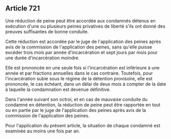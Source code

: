 Article 721
----
Une réduction de peine peut être accordée aux condamnés détenus en exécution
d'une ou plusieurs peines privatives de liberté s'ils ont donné des preuves
suffisantes de bonne conduite.

Cette réduction est accordée par le juge de l'application des peines après avis
de la commission de l'application des peines, sans qu'elle puisse excéder trois
mois par année d'incarcération et sept jours par mois pour une durée
d'incarcération moindre.

Elle est prononcée en une seule fois si l'incarcération est inférieure à une
année et par fractions annuelles dans le cas contraire. Toutefois, pour
l'incarcération subie sous le régime de la détention provisoire, elle est
prononcée, le cas échéant, dans un délai de deux mois à compter de la date à
laquelle la condamnation est devenue définitive.

Dans l'année suivant son octroi, et en cas de mauvaise conduite du condamné en
détention, la réduction de peine peut être rapportée en tout ou en partie par le
juge de l'application des peines après avis de la commission de l'application
des peines.

Pour l'application du présent article, la situation de chaque condamné est
examinée au moins une fois par an.
